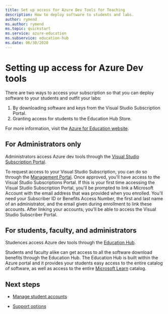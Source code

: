 ```yaml
---	
title: Set up access for Azure Dev Tools for Teaching	
description: How to deploy software to students and labs.	
author: rymend	
ms.author: rymend	
ms.topic: quickstart	
ms.service: azure-education
ms.subservice: education-hub
ms.date: 06/30/2020	
---	
```


# Setting up access for Azure Dev tools

There are two ways to access your subscription so that you can deploy software to your students and outfit your labs:
1. By downloading software and keys from the Visual Studio Subscription Portal.
1. Granting access for students to the Education Hub Store.

For more information, visit the [Azure for Education website](https://azureforeducation.microsoft.com).

## For Administrators only	
Administrators access Azure dev tools through the [Visual Studio Subscription Portal](https://my.visualstudio.com/).

To request access to your Visual Studio Subscription, you can do so through the [Management
Portal](https://azureforeducation.microsoft.com/account/Subscriptions). Once approved, you'll have access to the Visual Studio Subscriptions Portal. If this is your first time accessing the Visual Studio Subscription Portal, you'll be prompted to link a Microsoft Account with the email address that was provided when you enrolled. You'll need your Subscriber ID or Benefits Access Number, the first and last name of an administrator, and the email given during enrollment to link these accounts. After linking your accounts, you'll be able to access the Visual Studio Subscriber Portal.

## For students, faculty, and administrators
Studences access Azure dev tools through the [Education Hub](https://aka.ms/devtoolsforteaching).

Students and faculty alike can get access to all the software download benefits through the Education Hub. The Education Hub is built within the Azure portal and it provides your students easy access to the entire catalog of software, as well as access to the entire [Microsoft Learn](/learn/) catalog.

## Next steps
- [Manage student accounts](manage-students.md)

- [Support options](program-support.md)
